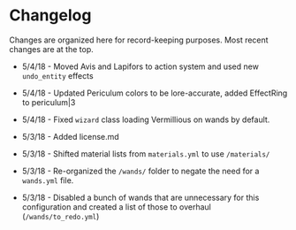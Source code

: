 # Changelog

Changes are organized here for record-keeping purposes. Most recent changes are at the top.

* 5/4/18 - Moved Avis and Lapifors to action system and used new `undo_entity` effects
* 5/4/18 - Updated Periculum colors to be lore-accurate, added EffectRing to periculum|3
* 5/4/18 - Fixed `wizard` class loading Vermillious on wands by default.

* 5/3/18 - Added license.md
* 5/3/18 - Shifted material lists from `materials.yml` to use `/materials/`
* 5/3/18 - Re-organized the `/wands/` folder to negate the need for a `wands.yml` file.
* 5/3/18 - Disabled a bunch of wands that are unnecessary for this configuration and created a list of those to overhaul (`/wands/to_redo.yml`)

